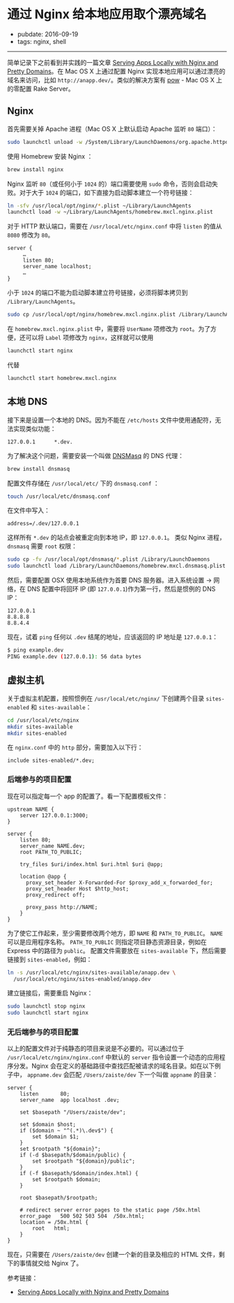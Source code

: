# 通过 Nginx 给本地应用取个漂亮域名

- pubdate: 2016-09-19
- tags: nginx, shell

-------

简单记录下之前看到并实践的一篇文章 [Serving Apps Locally with Nginx and Pretty Domains](http://zaiste.net/2013/03/serving_apps_locally_with_nginx_and_pretty_domains/)。在 Mac OS X 上通过配置 Nginx 实现本地应用可以通过漂亮的域名来访问，比如 `http://anapp.dev/`。类似的解决方案有 [pow](http://pow.cx) - Mac OS X 上的零配置 Rake Server。

## Nginx

首先需要关掉 Apache 进程（Mac OS X 上默认启动 Apache 监听 `80` 端口）：
```bash
sudo launchctl unload -w /System/Library/LaunchDaemons/org.apache.httpd.plist
```

使用 Homebrew 安装 Nginx ：
```bash
brew install nginx
```

Nginx 监听 `80`（或任何小于 `1024` 的）端口需要使用 `sudo` 命令，否则会启动失败。对于大于 `1024` 的端口，如下直接为启动脚本建立一个符号链接：
```bash
ln -sfv /usr/local/opt/nginx/*.plist ~/Library/LaunchAgents
launchctl load -w ~/Library/LaunchAgents/homebrew.mxcl.nginx.plist
```

对于 HTTP 默认端口，需要在 `/usr/local/etc/nginx.conf` 中将 `listen` 的值从 `8080` 修改为 `80`。
```
server {
     …
     listen 80;
     server_name localhost;
     …
}
```

小于 `1024` 的端口不能为启动脚本建立符号链接，必须将脚本拷贝到 `/Library/LaunchAgents`。
```bash
sudo cp /usr/local/opt/nginx/homebrew.mxcl.nginx.plist /Library/LaunchAgents
```

在 `homebrew.mxcl.nginx.plist` 中，需要将 `UserName` 项修改为 `root`。为了方便，还可以将 `Label` 项修改为 `nginx`，这样就可以使用
```bash
launchctl start nginx
```

代替
```bash
launchctl start homebrew.mxcl.nginx
```

## 本地 DNS
接下来是设置一个本地的 DNS。因为不能在 `/etc/hosts` 文件中使用通配符，无法实现类似功能：
```
127.0.0.1      *.dev.
```

为了解决这个问题，需要安装一个叫做 [DNSMasq](http://www.thekelleys.org.uk/dnsmasq/doc.html) 的 DNS 代理：
```bash
brew install dnsmasq
```

配置文件存储在 `/usr/local/etc/` 下的 `dnsmasq.conf` ：
```bash
touch /usr/local/etc/dnsmasq.conf
```

在文件中写入：
```
address=/.dev/127.0.0.1
```

这样所有 `*.dev` 的站点会被重定向到本地 IP，即 `127.0.0.1`。
类似 Nginx 进程，`dnsmasq` 需要 `root` 权限：
```bash
sudo cp -fv /usr/local/opt/dnsmasq/*.plist /Library/LaunchDaemons
sudo launchctl load /Library/LaunchDaemons/homebrew.mxcl.dnsmasq.plist
```

然后，需要配置 OSX 使用本地系统作为首要 DNS 服务器。进入系统设置 -> 网络，在 DNS 配置中将回环 IP (即 `127.0.0.1`)作为第一行，然后是惯例的 DNS IP：
```
127.0.0.1
8.8.8.8
8.8.4.4
```

现在，试着 `ping` 任何以 `.dev` 结尾的地址，应该返回的 IP 地址是 `127.0.0.1`：
```bash
$ ping example.dev
PING example.dev (127.0.0.1): 56 data bytes
```

## 虚拟主机
关于虚拟主机配置，按照惯例在 `/usr/local/etc/nginx/` 下创建两个目录 `sites-enabled` 和 `sites-available`：
```bash
cd /usr/local/etc/nginx
mkdir sites-available
mkdir sites-enabled
```

在 `nginx.conf` 中的 `http` 部分，需要加入以下行：
```
include sites-enabled/*.dev;
```

### 后端参与的项目配置
现在可以指定每一个 app 的配置了。看一下配置模板文件：
```
upstream NAME {
    server 127.0.0.1:3000;
}

server {
    listen 80;
    server_name NAME.dev;
    root PATH_TO_PUBLIC;

    try_files $uri/index.html $uri.html $uri @app;

    location @app {
      proxy_set_header X-Forwarded-For $proxy_add_x_forwarded_for;
      proxy_set_header Host $http_host;
      proxy_redirect off;

      proxy_pass http://NAME;
    }
}
```

为了使它工作起来，至少需要修改两个地方，即 `NAME` 和 `PATH_TO_PUBLIC`。 `NAME` 可以是应用程序名称。 `PATH_TO_PUBLIC` 则指定项目静态资源目录，例如在 Express 中的路径为 `public`。
配置文件需要放在 `sites-available` 下，然后需要链接到 `sites-enabled`，例如：
```bash
ln -s /usr/local/etc/nginx/sites-available/anapp.dev \
  /usr/local/etc/nginx/sites-enabled/anapp.dev
```

建立链接后，需要重启 Nginx：
```bash
sudo launchctl stop nginx
sudo launchctl start nginx
```

### 无后端参与的项目配置
以上的配置文件对于纯静态的项目来说是不必要的。可以通过位于 `/usr/local/etc/nginx/nginx.conf` 中默认的 `server` 指令设置一个动态的应用程序分发。Nginx 会在定义的基础路径中查找匹配被请求的域名目录。如在以下例子中， `appname.dev` 会匹配 `/Users/zaiste/dev` 下一个叫做 `appname` 的目录：
```
server {
    listen       80;
    server_name  app localhost .dev;

    set $basepath "/Users/zaiste/dev";

    set $domain $host;
    if ($domain ~ "^(.*)\.dev$") {
        set $domain $1;
    }
    set $rootpath "${domain}";
    if (-d $basepath/$domain/public) {
        set $rootpath "${domain}/public";
    }
    if (-f $basepath/$domain/index.html) {
        set $rootpath $domain;
    }

    root $basepath/$rootpath;

    # redirect server error pages to the static page /50x.html
    error_page   500 502 503 504  /50x.html;
    location = /50x.html {
        root   html;
    }
}
```
现在，只需要在 `/Users/zaiste/dev` 创建一个新的目录及相应的 HTML 文件，剩下的事情就交给 Nginx 了。

参考链接：
- [Serving Apps Locally with Nginx and Pretty Domains](http://zaiste.net/2013/03/serving_apps_locally_with_nginx_and_pretty_domains/)

